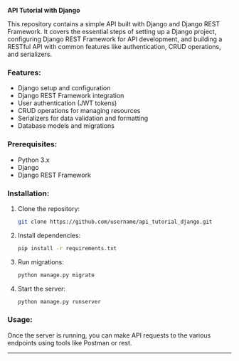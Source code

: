 
**API Tutorial with Django**

This repository contains a simple API built with Django and Django REST Framework. It covers the essential steps of setting up a Django project, configuring Django REST Framework for API development, and building a RESTful API with common features like authentication, CRUD operations, and serializers.

### Features:
- Django setup and configuration
- Django REST Framework integration
- User authentication (JWT tokens)
- CRUD operations for managing resources
- Serializers for data validation and formatting
- Database models and migrations

### Prerequisites:
- Python 3.x
- Django
- Django REST Framework

### Installation:
1. Clone the repository:
   ```bash
   git clone https://github.com/username/api_tutorial_django.git
   ```
2. Install dependencies:
   ```bash
   pip install -r requirements.txt
   ```
3. Run migrations:
   ```bash
   python manage.py migrate
   ```
4. Start the server:
   ```bash
   python manage.py runserver
   ```

### Usage:
Once the server is running, you can make API requests to the various endpoints using tools like Postman or rest.


---

